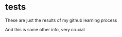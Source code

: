 # tests
These are just the results of my github learning process

And this is some other info, very crucial 
